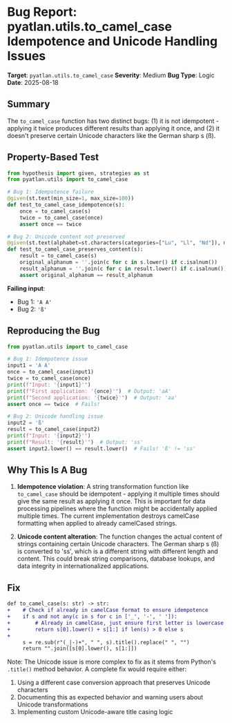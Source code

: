 # Bug Report: pyatlan.utils.to_camel_case Idempotence and Unicode Handling Issues

**Target**: `pyatlan.utils.to_camel_case`
**Severity**: Medium
**Bug Type**: Logic
**Date**: 2025-08-18

## Summary

The `to_camel_case` function has two distinct bugs: (1) it is not idempotent - applying it twice produces different results than applying it once, and (2) it doesn't preserve certain Unicode characters like the German sharp s (ß).

## Property-Based Test

```python
from hypothesis import given, strategies as st
from pyatlan.utils import to_camel_case

# Bug 1: Idempotence failure
@given(st.text(min_size=1, max_size=100))
def test_to_camel_case_idempotence(s):
    once = to_camel_case(s)
    twice = to_camel_case(once)
    assert once == twice

# Bug 2: Unicode content not preserved
@given(st.text(alphabet=st.characters(categories=["Lu", "Ll", "Nd"]), min_size=1))
def test_to_camel_case_preserves_content(s):
    result = to_camel_case(s)
    original_alphanum = ''.join(c for c in s.lower() if c.isalnum())
    result_alphanum = ''.join(c for c in result.lower() if c.isalnum())
    assert original_alphanum == result_alphanum
```

**Failing input**: 
- Bug 1: `'A A'`
- Bug 2: `'ß'`

## Reproducing the Bug

```python
from pyatlan.utils import to_camel_case

# Bug 1: Idempotence issue
input1 = 'A A'
once = to_camel_case(input1)
twice = to_camel_case(once)
print(f"Input: '{input1}'")
print(f"First application: '{once}'")  # Output: 'aA'
print(f"Second application: '{twice}'")  # Output: 'aa'
assert once == twice  # Fails!

# Bug 2: Unicode handling issue
input2 = 'ß'
result = to_camel_case(input2)
print(f"Input: '{input2}'")
print(f"Result: '{result}'")  # Output: 'ss'
assert input2.lower() == result.lower()  # Fails! 'ß' != 'ss'
```

## Why This Is A Bug

1. **Idempotence violation**: A string transformation function like `to_camel_case` should be idempotent - applying it multiple times should give the same result as applying it once. This is important for data processing pipelines where the function might be accidentally applied multiple times. The current implementation destroys camelCase formatting when applied to already camelCased strings.

2. **Unicode content alteration**: The function changes the actual content of strings containing certain Unicode characters. The German sharp s (ß) is converted to 'ss', which is a different string with different length and content. This could break string comparisons, database lookups, and data integrity in internationalized applications.

## Fix

```diff
def to_camel_case(s: str) -> str:
+    # Check if already in camelCase format to ensure idempotence
+    if s and not any(c in s for c in ['_', '-', ' ']):
+        # Already in camelCase, just ensure first letter is lowercase
+        return s[0].lower() + s[1:] if len(s) > 0 else s
+    
     s = re.sub(r"(_|-)+", " ", s).title().replace(" ", "")
     return "".join([s[0].lower(), s[1:]])
```

Note: The Unicode issue is more complex to fix as it stems from Python's `.title()` method behavior. A complete fix would require either:
1. Using a different case conversion approach that preserves Unicode characters
2. Documenting this as expected behavior and warning users about Unicode transformations
3. Implementing custom Unicode-aware title casing logic